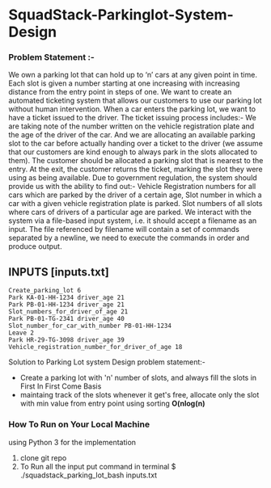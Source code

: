 # SquadStack-Parkinglot-System-Design

### Problem Statement :- 
We own a parking lot that can hold up to ‘n’ cars at any given point in time. Each slot is given a number starting at one increasing with increasing distance from the entry point in steps of one. We want to create an automated ticketing system that allows our customers to use our parking lot without human intervention.
When a car enters the parking lot, we want to have a ticket issued to the driver. The ticket issuing process includes:- 
We are taking note of the number written on the vehicle registration plate and the age of the driver of the car.
And we are allocating an available parking slot to the car before actually handing over a ticket to the driver (we assume that our customers are kind enough to always park in the slots allocated to them).
The customer should be allocated a parking slot that is nearest to the entry. At the exit, the customer returns the ticket, marking the slot they were using as being available.
Due to government regulation, the system should provide us with the ability to find out:-
Vehicle Registration numbers for all cars which are parked by the driver of a certain age,
Slot number in which a car with a given vehicle registration plate is parked. 
Slot numbers of all slots where cars of drivers of a particular age are parked.
We interact with the system via a file-based input system, i.e. it should accept a filename as an input. The file referenced by filename will contain a set of commands separated by a newline, we need to execute the commands in order and produce output.


## INPUTS [inputs.txt]

    Create_parking_lot 6
    Park KA-01-HH-1234 driver_age 21
    Park PB-01-HH-1234 driver_age 21
    Slot_numbers_for_driver_of_age 21
    Park PB-01-TG-2341 driver_age 40
    Slot_number_for_car_with_number PB-01-HH-1234
    Leave 2
    Park HR-29-TG-3098 driver_age 39
    Vehicle_registration_number_for_driver_of_age 18

Solution to Parking Lot system Design problem statement:- 

* Create a parking lot with 'n' number of slots, and always fill the slots in First In First Come Basis
* maintaing track of the slots whenever it get's free, allocate only the slot with min value from entry point using sorting **O(nlog(n)** 


### How To Run on Your Local Machine

using Python 3 for the implementation 

  1. clone git repo
  2. To Run all the input put command in terminal $ ./squadstack_parking_lot_bash inputs.txt

 
 
